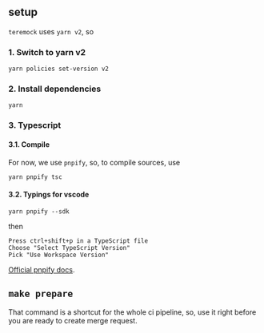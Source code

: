 ## setup

`teremock` uses `yarn v2`, so

### 1. Switch to yarn v2

```
yarn policies set-version v2
```

### 2. Install dependencies

```
yarn
```

### 3. Typescript

#### 3.1. Compile

For now, we use `pnpify`, so, to compile sources, use

```
yarn pnpify tsc
```

#### 3.2. Typings for vscode

```
yarn pnpify --sdk
```

then

```
Press ctrl+shift+p in a TypeScript file
Choose "Select TypeScript Version"
Pick "Use Workspace Version"
```

[Official pnpify docs](https://next.yarnpkg.com/advanced/pnpify).

## `make prepare`

That command is a shortcut for the whole ci pipeline, so, use it right before you are ready to create merge request.
